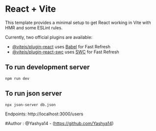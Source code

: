 # React + Vite

This template provides a minimal setup to get React working in Vite with HMR and some ESLint rules.

Currently, two official plugins are available:

- [@vitejs/plugin-react](https://github.com/vitejs/vite-plugin-react/blob/main/packages/plugin-react/README.md) uses [Babel](https://babeljs.io/) for Fast Refresh
- [@vitejs/plugin-react-swc](https://github.com/vitejs/vite-plugin-react-swc) uses [SWC](https://swc.rs/) for Fast Refresh

## To run development server
```
npm run dev
```

## To run json server
```
npx json-server db.json
```

Endpoints:
http://localhost:3000/users

#Author :
@Yashya14 - (https://github.com/Yashya14)